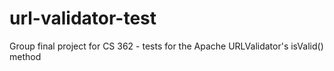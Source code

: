 # url-validator-test
Group final project for CS 362 - tests for the Apache URLValidator's isValid() method
